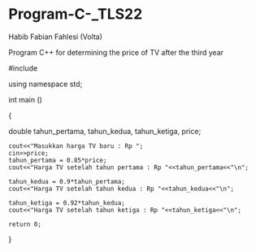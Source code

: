 # Program-C-_TLS22
Habib Fabian Fahlesi (Volta)

Program C++ for determining the price of TV after the third year

#include <iostream>

using namespace std;

int main ()

{
	
  double tahun_pertama, tahun_kedua, tahun_ketiga, price;
	
	cout<<"Masukkan harga TV baru : Rp ";
	cin>>price;
	tahun_pertama = 0.85*price;
	cout<<"Harga TV setelah tahun pertama : Rp "<<tahun_pertama<<"\n";
	
	tahun_kedua = 0.9*tahun_pertama;
	cout<<"Harga TV setelah tahun kedua : Rp "<<tahun_kedua<<"\n";
	
	tahun_ketiga = 0.92*tahun_kedua;
	cout<<"Harga TV setelah tahun ketiga : Rp "<<tahun_ketiga<<"\n";
	
	return 0;
}
